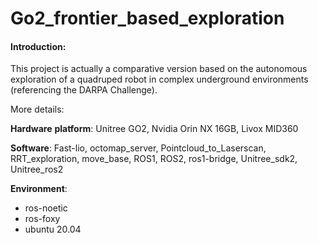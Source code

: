 # Go2_frontier_based_exploration

#### Introduction:

This project is actually a comparative version based on the autonomous exploration of a quadruped robot in complex underground environments (referencing the DARPA Challenge). 

More details: 

[Link]: https://blog.csdn.net/weixin_46187561/article/details/140327269?spm=1001.2014.3001.5502

**Hardware** **platform**: Unitree GO2, Nvidia Orin NX 16GB, Livox MID360 

**Software**: Fast-lio, octomap_server, Pointcloud_to_Laserscan, RRT_exploration, move_base, ROS1, ROS2, ros1-bridge, Unitree_sdk2, Unitree_ros2



**Environment**:

- ros-noetic
- ros-foxy
- ubuntu 20.04